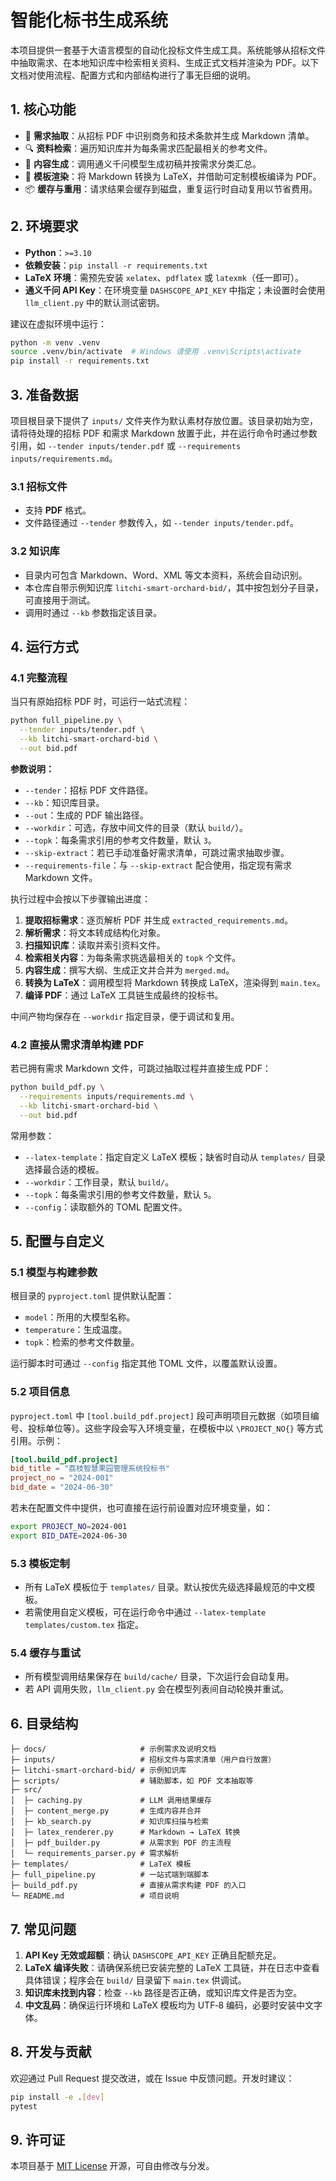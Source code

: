 # 智能化标书生成系统

本项目提供一套基于大语言模型的自动化投标文件生成工具。系统能够从招标文件中抽取需求、在本地知识库中检索相关资料、生成正式文档并渲染为 PDF。以下文档对使用流程、配置方式和内部结构进行了事无巨细的说明。

## 1. 核心功能
- 📄 **需求抽取**：从招标 PDF 中识别商务和技术条款并生成 Markdown 清单。
- 🔍 **资料检索**：遍历知识库并为每条需求匹配最相关的参考文件。
- 📝 **内容生成**：调用通义千问模型生成初稿并按需求分类汇总。
- 🧱 **模板渲染**：将 Markdown 转换为 LaTeX，并借助可定制模板编译为 PDF。
- 📦 **缓存与重用**：请求结果会缓存到磁盘，重复运行时自动复用以节省费用。

## 2. 环境要求
- **Python**：`>=3.10`
- **依赖安装**：`pip install -r requirements.txt`
- **LaTeX 环境**：需预先安装 `xelatex`、`pdflatex` 或 `latexmk`（任一即可）。
- **通义千问 API Key**：在环境变量 `DASHSCOPE_API_KEY` 中指定；未设置时会使用 `llm_client.py` 中的默认测试密钥。

建议在虚拟环境中运行：
```bash
python -m venv .venv
source .venv/bin/activate  # Windows 请使用 .venv\Scripts\activate
pip install -r requirements.txt
```

## 3. 准备数据
项目根目录下提供了 `inputs/` 文件夹作为默认素材存放位置。该目录初始为空，请将待处理的招标 PDF 和需求 Markdown 放置于此，并在运行命令时通过参数引用，如 `--tender inputs/tender.pdf` 或 `--requirements inputs/requirements.md`。

### 3.1 招标文件
- 支持 **PDF** 格式。
- 文件路径通过 `--tender` 参数传入，如 `--tender inputs/tender.pdf`。

### 3.2 知识库
- 目录内可包含 Markdown、Word、XML 等文本资料，系统会自动识别。
- 本仓库自带示例知识库 `litchi-smart-orchard-bid/`，其中按包划分子目录，可直接用于测试。
- 调用时通过 `--kb` 参数指定该目录。

## 4. 运行方式
### 4.1 完整流程
当只有原始招标 PDF 时，可运行一站式流程：
```bash
python full_pipeline.py \
  --tender inputs/tender.pdf \
  --kb litchi-smart-orchard-bid \
  --out bid.pdf
```
**参数说明：**
- `--tender`：招标 PDF 文件路径。
- `--kb`：知识库目录。
- `--out`：生成的 PDF 输出路径。
- `--workdir`：可选，存放中间文件的目录（默认 `build/`）。
- `--topk`：每条需求引用的参考文件数量，默认 `3`。
- `--skip-extract`：若已手动准备好需求清单，可跳过需求抽取步骤。
- `--requirements-file`：与 `--skip-extract` 配合使用，指定现有需求 Markdown 文件。

执行过程中会按以下步骤输出进度：
1. **提取招标需求**：逐页解析 PDF 并生成 `extracted_requirements.md`。
2. **解析需求**：将文本转成结构化对象。
3. **扫描知识库**：读取并索引资料文件。
4. **检索相关内容**：为每条需求挑选最相关的 `topk` 个文件。
5. **内容生成**：撰写大纲、生成正文并合并为 `merged.md`。
6. **转换为 LaTeX**：调用模型将 Markdown 转换成 LaTeX，渲染得到 `main.tex`。
7. **编译 PDF**：通过 LaTeX 工具链生成最终的投标书。

中间产物均保存在 `--workdir` 指定目录，便于调试和复用。

### 4.2 直接从需求清单构建 PDF
若已拥有需求 Markdown 文件，可跳过抽取过程并直接生成 PDF：
```bash
python build_pdf.py \
  --requirements inputs/requirements.md \
  --kb litchi-smart-orchard-bid \
  --out bid.pdf
```
常用参数：
- `--latex-template`：指定自定义 LaTeX 模板；缺省时自动从 `templates/` 目录选择最合适的模板。
- `--workdir`：工作目录，默认 `build/`。
- `--topk`：每条需求引用的参考文件数量，默认 `5`。
- `--config`：读取额外的 TOML 配置文件。

## 5. 配置与自定义
### 5.1 模型与构建参数
根目录的 `pyproject.toml` 提供默认配置：
- `model`：所用的大模型名称。
- `temperature`：生成温度。
- `topk`：检索的参考文件数量。

运行脚本时可通过 `--config` 指定其他 TOML 文件，以覆盖默认设置。

### 5.2 项目信息
`pyproject.toml` 中 `[tool.build_pdf.project]` 段可声明项目元数据（如项目编号、投标单位等）。这些字段会写入环境变量，在模板中以 `\PROJECT_NO{}` 等方式引用。示例：
```toml
[tool.build_pdf.project]
bid_title = "荔枝智慧果园管理系统投标书"
project_no = "2024-001"
bid_date = "2024-06-30"
```
若未在配置文件中提供，也可直接在运行前设置对应环境变量，如：
```bash
export PROJECT_NO=2024-001
export BID_DATE=2024-06-30
```

### 5.3 模板定制
- 所有 LaTeX 模板位于 `templates/` 目录。默认按优先级选择最规范的中文模板。
- 若需使用自定义模板，可在运行命令中通过 `--latex-template templates/custom.tex` 指定。

### 5.4 缓存与重试
- 所有模型调用结果保存在 `build/cache/` 目录，下次运行会自动复用。
- 若 API 调用失败，`llm_client.py` 会在模型列表间自动轮换并重试。

## 6. 目录结构
```
├─ docs/                     # 示例需求及说明文档
├─ inputs/                   # 招标文件与需求清单（用户自行放置）
├─ litchi-smart-orchard-bid/ # 示例知识库
├─ scripts/                  # 辅助脚本，如 PDF 文本抽取等
├─ src/
│  ├─ caching.py             # LLM 调用结果缓存
│  ├─ content_merge.py       # 生成内容并合并
│  ├─ kb_search.py           # 知识库扫描与检索
│  ├─ latex_renderer.py      # Markdown → LaTeX 转换
│  ├─ pdf_builder.py         # 从需求到 PDF 的主流程
│  └─ requirements_parser.py # 需求解析
├─ templates/                # LaTeX 模板
├─ full_pipeline.py          # 一站式端到端脚本
├─ build_pdf.py              # 直接从需求构建 PDF 的入口
└─ README.md                 # 项目说明
```

## 7. 常见问题
1. **API Key 无效或超额**：确认 `DASHSCOPE_API_KEY` 正确且配额充足。
2. **LaTeX 编译失败**：请确保系统已安装完整的 LaTeX 工具链，并在日志中查看具体错误；程序会在 `build/` 目录留下 `main.tex` 供调试。
3. **知识库未找到内容**：检查 `--kb` 路径是否正确，或知识库文件是否为空。
4. **中文乱码**：确保运行环境和 LaTeX 模板均为 UTF‑8 编码，必要时安装中文字体。

## 8. 开发与贡献
欢迎通过 Pull Request 提交改进，或在 Issue 中反馈问题。开发时建议：
```bash
pip install -e .[dev]
pytest
```

## 9. 许可证
本项目基于 [MIT License](LICENSE) 开源，可自由修改与分发。
